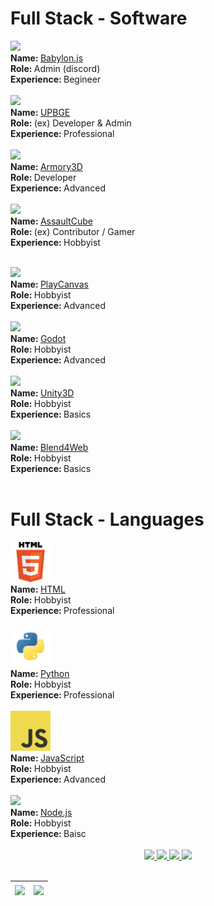 <h1>Full Stack - Software</h1>

<!-- Babylon.js -->
<div>
  <img src="https://avatars.githubusercontent.com/u/4855800?s=200&v=4" width=64 /><br />
  <b>Name: </b><a href="https://babylonjs.com">Babylon.js</a><br />
  <b>Role: </b>Admin (discord)<br />
  <b>Experience: </b>Begineer
</div><br />

<!-- UPBGE -->
<div>
  <img src="https://avatars.githubusercontent.com/u/16006310?s=200&v=4" width=64 /><br />
  <b>Name: </b><a href="https://upbge.org">UPBGE</a><br />
  <b>Role: </b>(ex) Developer & Admin<br />
  <b>Experience: </b>Professional
<div><br />
  
<!-- Armory3D -->
<div>
  <img src="https://avatars.githubusercontent.com/u/20436620?s=200&v=4" width=64 /><br />
  <b>Name: </b><a href="https://armory3d.org">Armory3D</a><br />
  <b>Role: </b>Developer<br />
  <b>Experience: </b>Advanced
<div><br />
  
<!-- AssaultCube -->
<div>
  <img src="https://avatars.githubusercontent.com/u/5957666?s=200&v=4" width=64 /></br />
  <b>Name: </b><a href="https://assault.cubers.net">AssaultCube</a></br />
  <b>Role: </b>(ex) Contributor / Gamer</br />
  <b>Experience: </b>Hobbyist</p>
<div></br />
  
<!-- PlayCanvas -->
<div>
  <img src="https://avatars.githubusercontent.com/u/1030579?s=200&v=4" width=64 /></br />
  <b>Name: </b><a href="https://playcanvas.com">PlayCanvas</a></br />
  <b>Role: </b>Hobbyist</br />
  <b>Experience: </b>Advanced
<div></br />
  
<!-- Godot -->
<div>
  <img src="https://avatars.githubusercontent.com/u/6318500?s=200&v=4" width=64 /></br />
  <b>Name: </b><a href="https://godotengine.org">Godot</a></br />
  <b>Role: </b>Hobbyist</br />
  <b>Experience: </b>Advanced
<div></br />
  
<!-- Unity3D -->
<div>
  <img src="https://avatars.githubusercontent.com/u/13039680?s=200&v=4" width=64 /></br />
  <b>Name: </b><a href="https://unity3d.com">Unity3D</a></br />
  <b>Role: </b>Hobbyist</br />
  <b>Experience: </b>Basics
<div></br />
  
<!-- Blend4Web -->
<div>
  <img src="https://avatars.githubusercontent.com/u/7070926?s=200&v=4" width=64 /></br />
  <b>Name: </b><a href="https://blend4web.com">Blend4Web</a></br />
  <b>Role: </b>Hobbyist</br />
  <b>Experience: </b>Basics
<div></br />
  
<h1>Full Stack - Languages</h1>
  
<!-- HTML5 -->
<div>
  <img src="https://raw.githubusercontent.com/github/explore/80688e429a7d4ef2fca1e82350fe8e3517d3494d/topics/html/html.png" width=64 /></br />
  <b>Name: </b><a href="https://developer.mozilla.org">HTML</a></br />
  <b>Role: </b>Hobbyist</br />
  <b>Experience: </b>Professional
<div></br />
  
<!-- Python -->
<div>
  <img src="https://raw.githubusercontent.com/github/explore/80688e429a7d4ef2fca1e82350fe8e3517d3494d/topics/python/python.png" width=64 /></br />
  <b>Name: </b><a href="https://python.org">Python</a></br />
  <b>Role: </b>Hobbyist</br />
  <b>Experience: </b>Professional
<div></br />
  
<!-- JavaScript -->
<div>
  <img src="https://raw.githubusercontent.com/github/explore/80688e429a7d4ef2fca1e82350fe8e3517d3494d/topics/javascript/javascript.png" width=64 /></br />
  <b>Name: </b><a href="https://www.javascript.com/">JavaScript</a></br />
  <b>Role: </b>Hobbyist</br />
  <b>Experience: </b>Advanced
<div></br />
  
<!-- Node.js -->
<div>
  <img src="https://avatars.githubusercontent.com/u/9950313?s=200&v=4" width=64 /></br />
  <b>Name: </b><a href="https://nodejs.org">Node.js</a></br />
  <b>Role: </b>Hobbyist</br />
  <b>Experience: </b>Baisc
<div></br />
  
<!-- SOCIAL LINKS -->
<div align="center">
  <a href="https://discord.gg/rtpFtwnZCq">
    <img src="https://img.shields.io/badge/discord-%23E60023.svg?&color=darkslateblue&style=for-the-badge&logo=discord&logoColor=white" />
  </a>
  <a href="https://www.youtube.com/channel/UCPnPW3BMq3Lv--L6XFoVfLA">
    <img src="https://img.shields.io/badge/youtube-%23E60023.svg?&style=for-the-badge&logo=youtube&logoColor=white" />
  </a>
  <a href="https://www.twitter.com/rpaladin_01">
    <img src="https://img.shields.io/badge/twitter-%23E60023.svg?&color=blue&style=for-the-badge&logo=twitter&logoColor=white" />
  </a>
  <a href="https://www.reddit.com/u/randompandagames">
    <img src="https://img.shields.io/badge/reddit-%23E60023.svg?&color=darkorange&style=for-the-badge&logo=reddit&logoColor=white" />
  </a>
</div>

<br />

|  <img align="center" src="https://github-readme-stats.vercel.app/api/top-langs/?username=rpaladin&layout=compact&theme=ayu-mirage&show_icons=true" /> | <img align="center" src="https://github-readme-stats.vercel.app/api?username=rpaladin&theme=ayu-mirage&show_icons=true" />
| ------------- | ------------- |
